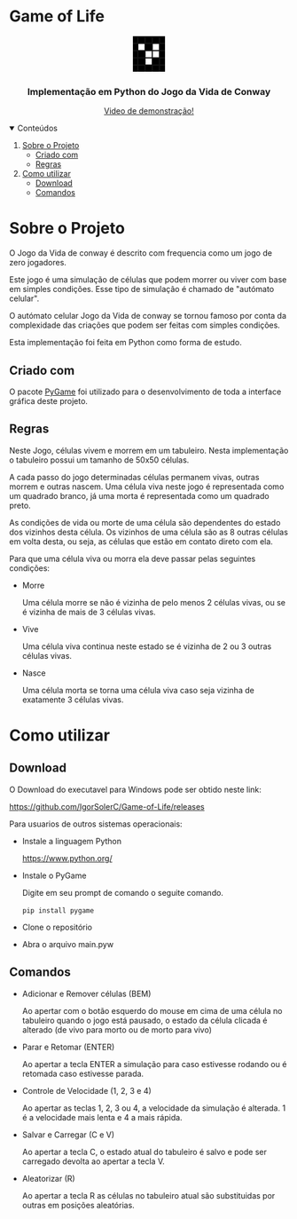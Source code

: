 # Game of Life

<!-- LOGO -->
<p align="center">
  <a href="https://github.com/IgorSolerC/Game-of-Life">
    <img src="Imagens/ConwayLogo.png" alt="Logo">
  </a>
  <h3 align="center">Implementação em Python do Jogo da Vida de Conway</h3>
  <p align="center">
    <a href ="https://youtu.be/d0ucdNegofI">
      Video de demonstração!
    </a>
  </p>
</p>

<!-- TABELA DE CONTEUDO -->
<details open="open">
  <summary>Conteúdos</summary>
  <ol>
    <li>
      <a href="#sobre-o-projeto">Sobre o Projeto</a>
      <ul>
        <li><a href="#criado-com">Criado com</a></li>
      </ul>
      <ul>
        <li><a href="#regras">Regras</a></li>
      </ul>
    </li>
    <li>
      <a href="#como-utilizar">Como utilizar</a>
      <ul>
        <li><a href="#download">Download</a></li>
      </ul>
      <ul>
        <li><a href="#comandos">Comandos</a></li>
      </ul>
    </li>
  </ol>
</details>  

# Sobre o Projeto

O Jogo da Vida de conway é descrito com frequencia como um jogo de zero jogadores.

Este jogo é uma simulação de células que podem morrer ou viver com base em simples condições. Esse tipo de simulação é chamado de "autómato celular".

O autómato celular Jogo da Vida de conway se tornou famoso por conta da complexidade das criações que podem ser feitas com simples condições.

Esta implementação foi feita em Python como forma de estudo.

## Criado com

O pacote [PyGame](https://www.pygame.org/) foi utilizado para o desenvolvimento de toda a interface gráfica deste projeto.

## Regras

Neste Jogo, células vivem e morrem em um tabuleiro. Nesta implementação o tabuleiro possui um tamanho de 50x50 células.

A cada passo do jogo determinadas células permanem vivas, outras morrem e outras nascem. Uma célula viva neste jogo é representada como um quadrado branco, já uma morta é representada como um quadrado preto.

As condições de vida ou morte de uma célula são dependentes do estado dos vizinhos desta célula. Os vizinhos de uma célula são as 8 outras células em volta desta, ou seja, as células que estão em contato direto com ela.

Para que uma célula viva ou morra ela deve passar pelas seguintes condições:
* Morre

   Uma célula morre se não é vizinha de pelo menos 2 células vivas, ou se é vizinha de mais de 3 células vivas.
   
* Vive

  Uma célula viva continua neste estado se é vizinha de 2 ou 3 outras células vivas.
* Nasce

  Uma célula morta se torna uma célula viva caso seja vizinha de exatamente 3 células vivas.

# Como utilizar

## Download

O Download do executavel para Windows pode ser obtido neste link: 

https://github.com/IgorSolerC/Game-of-Life/releases

Para usuarios de outros sistemas operacionais:
* Instale a linguagem Python

  https://www.python.org/

* Instale o PyGame

  Digite em seu prompt de comando o seguite comando.

  `pip install pygame`
 
* Clone o repositório
 
* Abra o arquivo main.pyw

## Comandos

* Adicionar e Remover células (BEM)

  Ao apertar com o botão esquerdo do mouse em cima de uma célula no tabuleiro quando o jogo está pausado, o estado da célula clicada é alterado (de vivo para morto ou de morto para vivo)
  
* Parar e Retomar (ENTER)

  Ao apertar a tecla ENTER a simulação para caso estivesse rodando ou é retomada caso estivesse parada.
  
* Controle de Velocidade (1, 2, 3 e 4)

  Ao apertar as teclas 1, 2, 3 ou 4, a velocidade da simulação é alterada. 1 é a velocidade mais lenta e 4 a mais rápida.
  
* Salvar e Carregar (C e V)

  Ao apertar a tecla C, o estado atual do tabuleiro é salvo e pode ser carregado devolta ao apertar a tecla V.
  
* Aleatorizar (R)

  Ao apertar a tecla R as células no tabuleiro atual são substituidas por outras em posições aleatórias.
